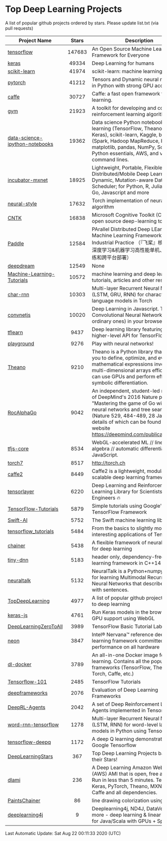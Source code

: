 # Top Deep Learning Projects
A list of popular github projects ordered by stars.
Please update list.txt (via pull requests)

|Project Name| Stars | Description |
| ---------- |:-----:| ----------- |
| [tensorflow](https://github.com/tensorflow/tensorflow) | 147683 | An Open Source Machine Learning Framework for Everyone |
| [keras](https://github.com/keras-team/keras) | 49334 | Deep Learning for humans |
| [scikit-learn](https://github.com/scikit-learn/scikit-learn) | 41974 | scikit-learn: machine learning in Python |
| [pytorch](https://github.com/pytorch/pytorch) | 41212 | Tensors and Dynamic neural networks in Python with strong GPU acceleration |
| [caffe](https://github.com/BVLC/caffe) | 30727 | Caffe: a fast open framework for deep learning. |
| [gym](https://github.com/openai/gym) | 21923 | A toolkit for developing and comparing reinforcement learning algorithms. |
| [data-science-ipython-notebooks](https://github.com/donnemartin/data-science-ipython-notebooks) | 19362 | Data science Python notebooks: Deep learning (TensorFlow, Theano, Caffe, Keras), scikit-learn, Kaggle, big data (Spark, Hadoop MapReduce, HDFS), matplotlib, pandas, NumPy, SciPy, Python essentials, AWS, and various command lines. |
| [incubator-mxnet](https://github.com/apache/incubator-mxnet) | 18925 | Lightweight, Portable, Flexible Distributed/Mobile Deep Learning with Dynamic, Mutation-aware Dataflow Dep Scheduler; for Python, R, Julia, Scala, Go, Javascript and more |
| [neural-style](https://github.com/jcjohnson/neural-style) | 17632 | Torch implementation of neural style algorithm |
| [CNTK](https://github.com/microsoft/CNTK) | 16838 | Microsoft Cognitive Toolkit (CNTK), an open source deep-learning toolkit |
| [Paddle](https://github.com/PaddlePaddle/Paddle) | 12584 | PArallel Distributed Deep LEarning: Machine Learning Framework from Industrial Practice （『飞桨』核心框架，深度学习&机器学习高性能单机、分布式训练和跨平台部署） |
| [deepdream](https://github.com/google/deepdream) | 12549 | None |
| [Machine-Learning-Tutorials](https://github.com/ujjwalkarn/Machine-Learning-Tutorials) | 10572 | machine learning and deep learning tutorials, articles and other resources  |
| [char-rnn](https://github.com/karpathy/char-rnn) | 10303 | Multi-layer Recurrent Neural Networks (LSTM, GRU, RNN) for character-level language models in Torch |
| [convnetjs](https://github.com/karpathy/convnetjs) | 10020 | Deep Learning in Javascript. Train Convolutional Neural Networks (or ordinary ones) in your browser. |
| [tflearn](https://github.com/tflearn/tflearn) | 9437 | Deep learning library featuring a higher-level API for TensorFlow. |
| [playground](https://github.com/tensorflow/playground) | 9276 | Play with neural networks! |
| [Theano](https://github.com/Theano/Theano) | 9210 | Theano is a Python library that allows you to define, optimize, and evaluate mathematical expressions involving multi-dimensional arrays efficiently. It can use GPUs and perform efficient symbolic differentiation. |
| [RocAlphaGo](https://github.com/Rochester-NRT/RocAlphaGo) | 9042 | An independent, student-led replication of DeepMind's 2016 Nature publication, "Mastering the game of Go with deep neural networks and tree search" (Nature 529, 484-489, 28 Jan 2016), details of which can be found on their website https://deepmind.com/publications.html. |
| [tfjs-core](https://github.com/tensorflow/tfjs-core) | 8534 | WebGL-accelerated ML // linear algebra // automatic differentiation for JavaScript. |
| [torch7](https://github.com/torch/torch7) | 8517 | http://torch.ch |
| [caffe2](https://github.com/facebookarchive/caffe2) | 8449 | Caffe2 is a lightweight, modular, and scalable deep learning framework. |
| [tensorlayer](https://github.com/tensorlayer/tensorlayer) | 6220 | Deep Learning and Reinforcement Learning Library for Scientists and Engineers 🔥 |
| [TensorFlow-Tutorials](https://github.com/nlintz/TensorFlow-Tutorials) | 5879 | Simple tutorials using Google's TensorFlow Framework |
| [Swift-AI](https://github.com/Swift-AI/Swift-AI) | 5752 | The Swift machine learning library. |
| [tensorflow_tutorials](https://github.com/pkmital/tensorflow_tutorials) | 5484 | From the basics to slightly more interesting applications of Tensorflow |
| [chainer](https://github.com/chainer/chainer) | 5438 | A flexible framework of neural networks for deep learning |
| [tiny-dnn](https://github.com/tiny-dnn/tiny-dnn) | 5183 | header only, dependency-free deep learning framework in C++14 |
| [neuraltalk](https://github.com/karpathy/neuraltalk) | 5132 | NeuralTalk is a Python+numpy project for learning Multimodal Recurrent Neural Networks that describe images with sentences. |
| [TopDeepLearning](https://github.com/aymericdamien/TopDeepLearning) | 4977 | A list of popular github projects related to deep learning |
| [keras-js](https://github.com/transcranial/keras-js) | 4761 | Run Keras models in the browser, with GPU support using WebGL |
| [DeepLearningZeroToAll](https://github.com/hunkim/DeepLearningZeroToAll) | 3989 | TensorFlow Basic Tutorial Labs |
| [neon](https://github.com/NervanaSystems/neon) | 3847 | Intel® Nervana™ reference deep learning framework committed to best performance on all hardware |
| [dl-docker](https://github.com/floydhub/dl-docker) | 3789 | An all-in-one Docker image for deep learning. Contains all the popular DL frameworks (TensorFlow, Theano, Torch, Caffe, etc.) |
| [Tensorflow-101](https://github.com/sjchoi86/Tensorflow-101) | 2485 | TensorFlow Tutorials |
| [deepframeworks](https://github.com/zer0n/deepframeworks) | 2076 | Evaluation of Deep Learning Frameworks |
| [DeepRL-Agents](https://github.com/awjuliani/DeepRL-Agents) | 2042 | A set of Deep Reinforcement Learning Agents implemented in Tensorflow. |
| [word-rnn-tensorflow](https://github.com/hunkim/word-rnn-tensorflow) | 1278 | Multi-layer Recurrent Neural Networks (LSTM, RNN) for word-level language models in Python using TensorFlow. |
| [tensorflow-deepq](https://github.com/siemanko/tensorflow-deepq) | 1172 | A deep Q learning demonstration using Google Tensorflow |
| [DeepLearningStars](https://github.com/hunkim/DeepLearningStars) | 367 | Top Deep Learning Projects based on their Stars! |
| [dlami](https://github.com/ritchieng/dlami) | 236 | A Deep Learning Amazon Web Service (AWS) AMI that is open, free and works. Run in less than 5 minutes. TensorFlow, Keras, PyTorch, Theano, MXNet, CNTK, Caffe and all dependencies. |
| [PaintsChainer](https://github.com/taizan/PaintsChainer) | 86 | line drawing colorization using chainer |
| [deeplearning4j](https://github.com/deeplearning4j/deeplearning4j) | 9 | Deeplearning4j, ND4J, DataVec and more - deep learning & linear algebra for Java/Scala with GPUs + Spark |

Last Automatic Update: Sat Aug 22 00:11:33 2020 (UTC)
